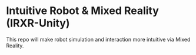 # Intuitive Robot & Mixed Reality (IRXR-Unity)

This repo will make robot simulation and interaction more intuitive via Mixed Reality.

